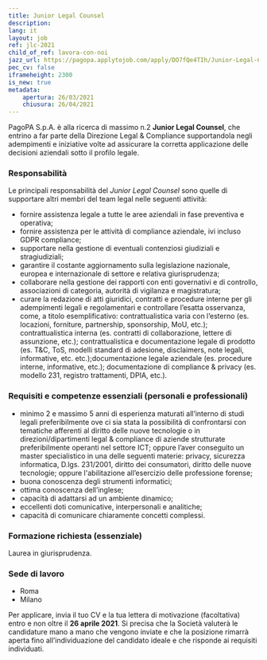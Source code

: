 ```yaml
---
title: Junior Legal Counsel
description:
lang: it
layout: job
ref: jlc-2021
child_of_ref: lavora-con-noi
jazz_url: https://pagopa.applytojob.com/apply/DO7fQe4TIh/Junior-Legal-Counsel
pec_cv: false
iframeheight: 2300
is_new: true
metadata:
    apertura: 26/03/2021
    chiusura: 26/04/2021
---
```


PagoPA S.p.A. è alla ricerca di massimo n.2 **Junior Legal Counsel**, che entrino a far parte della Direzione Legal & Compliance supportandola negli adempimenti e iniziative volte ad assicurare la corretta applicazione delle decisioni aziendali sotto il profilo legale.

### Responsabilità

Le principali responsabilità del _Junior Legal Counsel_ sono quelle di supportare altri membri del team legal nelle seguenti attività:

* fornire assistenza legale a tutte le aree aziendali in fase preventiva e operativa;
* fornire assistenza per le attività di compliance aziendale, ivi incluso GDPR compliance;
* supportare nella gestione di eventuali contenziosi giudiziali e stragiudiziali; 
* garantire il costante aggiornamento sulla legislazione nazionale, europea e internazionale di settore e relativa giurisprudenza; 
* collaborare nella gestione dei rapporti con enti governativi e di controllo, associazioni di categoria, autorità di vigilanza e magistratura;
* curare la redazione di atti giuridici, contratti e procedure interne per gli adempimenti legali e regolamentari e controllare l’esatta osservanza, come, a titolo esemplificativo: contrattualistica varia con l’esterno (es. locazioni, forniture, partnership, sponsorship, MoU, etc.); contrattualistica interna (es. contratti di collaborazione, lettere di assunzione, etc.); contrattualistica e documentazione legale di prodotto (es. T&C, ToS, modelli standard di adesione, disclaimers, note legali, informative, etc. etc.);documentazione legale aziendale (es. procedure interne, informative, etc.); documentazione di compliance & privacy (es. modello 231, registro trattamenti, DPIA, etc.).


### Requisiti e competenze essenziali (personali e professionali)

* minimo 2 e massimo 5 anni di esperienza maturati all’interno di studi legali preferibilmente ove ci sia stata la possibilità di confrontarsi con tematiche afferenti al diritto delle nuove tecnologie o in direzioni/dipartimenti legal & compliance di aziende strutturate preferibilmente operanti nel settore ICT; oppure l’aver conseguito un master specialistico in una delle seguenti materie: privacy, sicurezza informatica, D.lgs. 231/2001, diritto dei consumatori, diritto delle nuove tecnologie; oppure l'abilitazione all’esercizio delle professione forense;
* buona conoscenza degli strumenti informatici;
* ottima conoscenza dell’inglese;
* capacità di adattarsi ad un ambiente dinamico;
* eccellenti doti comunicative, interpersonali e analitiche;
* capacità di comunicare chiaramente concetti complessi.

### Formazione richiesta (essenziale)

Laurea in giurisprudenza. 

### Sede di lavoro

* Roma
* Milano
 
Per applicare, invia il tuo CV e la tua lettera di motivazione (facoltativa) entro e non oltre il **26 aprile 2021**. Si precisa che la Società valuterà le candidature mano a mano che vengono inviate e che la posizione rimarrà aperta fino all’individuazione del candidato ideale e che risponde ai requisiti individuati.



